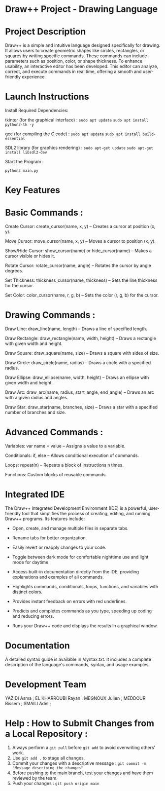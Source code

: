 # Draw++ Project - Drawing Language



# Project Description

Draw++ is a simple and intuitive language designed specifically for drawing. It allows users to create geometric shapes like circles, rectangles, or squares by writing specific commands. These commands can include parameters such as position, color, or shape thickness. To enhance usability, an interactive editor has been developed. This editor can analyze, correct, and execute commands in real time, offering a smooth and user-friendly experience.



# Launch Instructions

Install Required Dependencies:

tkinter (for the graphical interface) :
`sudo apt update`
`sudo apt install python3-tk -y`

gcc (for compiling the C code) :
`sudo apt update`
`sudo apt install build-essential`

SDL2 library (for graphics rendering) :
`sudo apt-get update`
`sudo apt-get install libsdl2-dev`

Start the Program :

`python3 main.py`


# Key Features

# Basic Commands : 

Create Cursor: create_cursor(name, x, y) – Creates a cursor at position (x, y).

Move Cursor: move_cursor(name, x, y) – Moves a cursor to position (x, y).

Show/Hide Cursor: show_cursor(name) or hide_cursor(name) – Makes a cursor visible or hides it.

Rotate Cursor: rotate_cursor(name, angle) – Rotates the cursor by angle degrees.

Set Thickness: thickness_cursor(name, thickness) – Sets the line thickness for the cursor.

Set Color: color_cursor(name, r, g, b) – Sets the color (r, g, b) for the cursor.

# Drawing Commands : 

Draw Line: draw_line(name, length) – Draws a line of specified length.

Draw Rectangle: draw_rectangle(name, width, height) – Draws a rectangle with given width and height.

Draw Square: draw_square(name, size) – Draws a square with sides of size.

Draw Circle: draw_circle(name, radius) – Draws a circle with a specified radius.

Draw Ellipse: draw_ellipse(name, width, height) – Draws an ellipse with given width and height.

Draw Arc: draw_arc(name, radius, start_angle, end_angle) – Draws an arc with a given radius and angles.

Draw Star: draw_star(name, branches, size) – Draws a star with a specified number of branches and size.

# Advanced Commands : 

Variables: var name = value – Assigns a value to a variable.

Conditionals: if, else – Allows conditional execution of commands.

Loops: repeat(n) – Repeats a block of instructions n times.

Functions: Custom blocks of reusable commands.
    

# Integrated IDE

The Draw++ Integrated Development Environment (IDE) is a powerful, user-friendly tool that simplifies the process of creating, editing, and running Draw++ programs. Its features include:

- Open, create, and manage multiple files in separate tabs.
- Rename tabs for better organization.
- Easily revert or reapply changes to your code.
- Toggle between dark mode for comfortable nighttime use and light mode for daytime.
- Access built-in documentation directly from the IDE, providing explanations and examples of all commands.

- Highlights commands, conditionals, loops, functions, and variables with distinct colors.
- Provides instant feedback on errors with red underlines.

- Predicts and completes commands as you type, speeding up coding and reducing errors.
- Runs your Draw++ code and displays the results in a graphical window.



# Documentation

A detailed syntax guide is available in /syntax.txt. It includes a complete description of the language's commands, syntax, and usage examples.




# Development Team

YAZIDI Asma ; 
EL KHARROUBI Rayan ; 
MEGNOUX Julien ; 
MEDDOUR Bissem ;
SMAILI Adel ;





# Help : How to Submit Changes from a Local Repository :
1. Always perform a `git pull` before `git add` to avoid overwriting others' work.
2. Use `git add .` to stage all changes.
3. Commit your changes with a descriptive message : `git commit -m "Message describing the changes"`
4. Before pushing to the main branch, test your changes and have them reviewed by the team.
5. Push your changes : `git push origin main`





